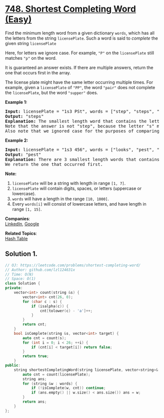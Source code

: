 # [748. Shortest Completing Word (Easy)](https://leetcode.com/problems/shortest-completing-word/)

<p>
Find the minimum length word from a given dictionary <code>words</code>, which has all the letters from the string <code>licensePlate</code>.  Such a word is said to <i>complete</i> the given string <code>licensePlate</code>
</p><p>
Here, for letters we ignore case.  For example, <code>"P"</code> on the <code>licensePlate</code> still matches <code>"p"</code> on the word.
</p><p>
It is guaranteed an answer exists.  If there are multiple answers, return the one that occurs first in the array.
</p><p>
The license plate might have the same letter occurring multiple times.  For example, given a <code>licensePlate</code> of <code>"PP"</code>, the word <code>"pair"</code> does not complete the <code>licensePlate</code>, but the word <code>"supper"</code> does.
</p><p>

</p><p><b>Example 1:</b><br>
</p><pre><b>Input:</b> licensePlate = "1s3 PSt", words = ["step", "steps", "stripe", "stepple"]
<b>Output:</b> "steps"
<b>Explanation:</b> The smallest length word that contains the letters "S", "P", "S", and "T".
Note that the answer is not "step", because the letter "s" must occur in the word twice.
Also note that we ignored case for the purposes of comparing whether a letter exists in the word.
</pre>
<p></p>

<p><b>Example 2:</b><br>
</p><pre><b>Input:</b> licensePlate = "1s3 456", words = ["looks", "pest", "stew", "show"]
<b>Output:</b> "pest"
<b>Explanation:</b> There are 3 smallest length words that contains the letters "s".
We return the one that occurred first.
</pre>
<p></p>

<p><b>Note:</b><br>
</p><ol>
<li><code>licensePlate</code> will be a string with length in range <code>[1, 7]</code>.</li>
<li><code>licensePlate</code> will contain digits, spaces, or letters (uppercase or lowercase).</li>
<li><code>words</code> will have a length in the range <code>[10, 1000]</code>.</li>
<li>Every <code>words[i]</code> will consist of lowercase letters, and have length in range <code>[1, 15]</code>.</li>
</ol>
<p></p>

**Companies**:  
[LinkedIn](https://leetcode.com/company/linkedin), [Google](https://leetcode.com/company/google)

**Related Topics**:  
[Hash Table](https://leetcode.com/tag/hash-table/)

## Solution 1.

```cpp
// OJ: https://leetcode.com/problems/shortest-completing-word/
// Author: github.com/lzl124631x
// Time: O(N)
// Space: O(1)
class Solution {
private:
    vector<int> count(string &s) {
        vector<int> cnt(26, 0);
        for (char c : s) {
            if (isalpha(c)) {
                cnt[tolower(c) - 'a']++;
            }
        }
        return cnt;
    }
    bool isComplete(string &s, vector<int> target) {
        auto cnt = count(s);
        for (int i = 0; i < 26; ++i) {
            if (cnt[i] < target[i]) return false;
        }
        return true;
    }
public:
    string shortestCompletingWord(string licensePlate, vector<string>& words) {
        auto cnt = count(licensePlate);
        string ans;
        for (string &w : words) {
            if (!isComplete(w, cnt)) continue;
            if (ans.empty() || w.size() < ans.size()) ans = w;
        }
        return ans;
    }
};
```